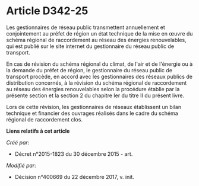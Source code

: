 # Article D342-25

Les gestionnaires de réseau public transmettent annuellement et conjointement au préfet de région un état technique de la
mise en œuvre du schéma régional de raccordement au réseau des énergies renouvelables, qui est publié sur le site internet du
gestionnaire du réseau public de transport.

En cas de révision du schéma régional du climat, de l'air et de l'énergie ou à la demande du préfet de région, le
gestionnaire du réseau public de transport procède, en accord avec les gestionnaires des réseaux publics de distribution
concernés, à la révision du schéma régional de raccordement au réseau des énergies renouvelables selon la procédure établie
par la présente section et la section 2 du chapitre Ier du titre II du présent livre.

Lors de cette révision, les gestionnaires de réseaux établissent un bilan technique et financier des ouvrages réalisés dans
le cadre du schéma régional de raccordement clos.

**Liens relatifs à cet article**

_Créé par_:

  - Décret n°2015-1823 du 30 décembre 2015 - art.

_Modifié par_:

  - Décision n°400669 du 22 décembre 2017, v. init.
